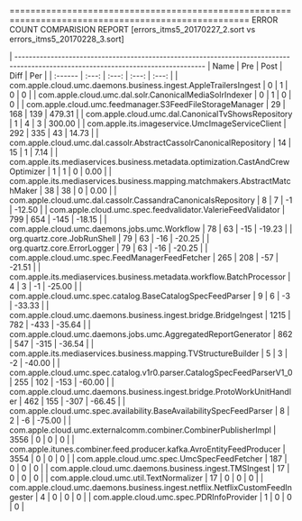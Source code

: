 ====================================================================================================
                              ERROR COUNT COMPARISION REPORT
[errors_itms5_20170227_2.sort vs errors_itms5_20170228_3.sort]

| ----------------------------------------------------------------------------------------------------------------------------------
| Name                                                                                      | Pre   | Post  | Diff  | Per  |
| :------ | :---: |  :---: |  :---: |  :---: |
| com.apple.cloud.umc.daemons.business.ingest.AppleTrailersIngest                           |     0 |     1 |     0 |     0 |
| com.apple.cloud.umc.dal.solr.CanonicalMediaSolrIndexer                                    |     0 |     1 |     0 |     0 |
| com.apple.cloud.umc.feedmanager.S3FeedFileStorageManager                                  |    29 |   168 |   139 | 479.31 |
| com.apple.cloud.umc.dal.CanonicalTvShowsRepository                                        |     1 |     4 |     3 | 300.00 |
| com.apple.its.imageservice.UmcImageServiceClient                                          |   292 |   335 |    43 |  14.73 |
| com.apple.cloud.umc.dal.cassolr.AbstractCassolrCanonicalRepository                        |    14 |    15 |     1 |   7.14 |
| com.apple.its.mediaservices.business.metadata.optimization.CastAndCrewOptimizer           |     1 |     1 |     0 |   0.00 |
| com.apple.its.mediaservices.business.mapping.matchmakers.AbstractMatchMaker               |    38 |    38 |     0 |   0.00 |
| com.apple.cloud.umc.dal.cassolr.CassandraCanonicalsRepository                             |     8 |     7 |    -1 | -12.50 |
| com.apple.cloud.umc.spec.feedvalidator.ValerieFeedValidator                               |   799 |   654 |  -145 | -18.15 |
| com.apple.cloud.umc.daemons.jobs.umc.Workflow                                             |    78 |    63 |   -15 | -19.23 |
| org.quartz.core.JobRunShell                                                               |    79 |    63 |   -16 | -20.25 |
| org.quartz.core.ErrorLogger                                                               |    79 |    63 |   -16 | -20.25 |
| com.apple.cloud.umc.spec.FeedManagerFeedFetcher                                           |   265 |   208 |   -57 | -21.51 |
| com.apple.its.mediaservices.business.metadata.workflow.BatchProcessor                     |     4 |     3 |    -1 | -25.00 |
| com.apple.cloud.umc.spec.catalog.BaseCatalogSpecFeedParser                                |     9 |     6 |    -3 | -33.33 |
| com.apple.cloud.umc.daemons.business.ingest.bridge.BridgeIngest                           |  1215 |   782 |  -433 | -35.64 |
| com.apple.cloud.umc.daemons.jobs.umc.AggregatedReportGenerator                            |   862 |   547 |  -315 | -36.54 |
| com.apple.its.mediaservices.business.mapping.TVStructureBuilder                           |     5 |     3 |    -2 | -40.00 |
| com.apple.cloud.umc.spec.catalog.v1r0.parser.CatalogSpecFeedParserV1_0                    |   255 |   102 |  -153 | -60.00 |
| com.apple.cloud.umc.daemons.business.ingest.bridge.ProtoWorkUnitHandler                   |   462 |   155 |  -307 | -66.45 |
| com.apple.cloud.umc.spec.availability.BaseAvailabilitySpecFeedParser                      |     8 |     2 |    -6 | -75.00 |
| com.apple.cloud.umc.externalcomm.combiner.CombinerPublisherImpl                           |  3556 |     0 |     0 |     0 |
| com.apple.itunes.combiner.feed.producer.kafka.AvroEntityFeedProducer                      |  3554 |     0 |     0 |     0 |
| com.apple.cloud.umc.spec.UmcSpecFeedFetcher                                               |   187 |     0 |     0 |     0 |
| com.apple.cloud.umc.daemons.business.ingest.TMSIngest                                     |    17 |     0 |     0 |     0 |
| com.apple.cloud.umc.util.TextNormalizer                                                   |    17 |     0 |     0 |     0 |
| com.apple.cloud.umc.daemons.business.ingest.netflix.NetflixCustomFeedIngester             |     4 |     0 |     0 |     0 |
| com.apple.cloud.umc.spec.PDRInfoProvider                                                  |     1 |     0 |     0 |     0 |
